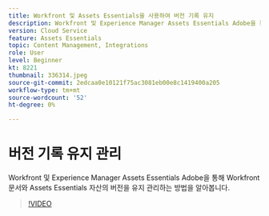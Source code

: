 ```yaml
---
title: Workfront 및 Assets Essentials을 사용하여 버전 기록 유지
description: Workfront 및 Experience Manager Assets Essentials Adobe을 통해 Workfront 문서와 Assets Essentials 자산의 버전을 유지 관리하는 방법을 알아봅니다.
version: Cloud Service
feature: Assets Essentials
topic: Content Management, Integrations
role: User
level: Beginner
kt: 8221
thumbnail: 336314.jpeg
source-git-commit: 2edcaa0e10121f75ac3081eb00e8c1419400a205
workflow-type: tm+mt
source-wordcount: '52'
ht-degree: 0%

---
```



# 버전 기록 유지 관리

Workfront 및 Experience Manager Assets Essentials Adobe을 통해 Workfront 문서와 Assets Essentials 자산의 버전을 유지 관리하는 방법을 알아봅니다.

>[!VIDEO](https://video.tv.adobe.com/v/336314/?quality=12&learn=on)
